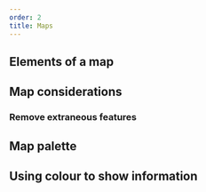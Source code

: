 ```yaml
---
order: 2
title: Maps
---
```


## Elements of a map

## Map considerations

### Remove extraneous features

## Map palette

## Using colour to show information
